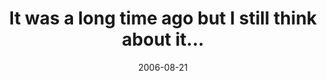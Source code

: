 ---
layout: base.njk
title : 'It was a long time ago but I still think about it...' 
view_title : 'It was a long time ago but I still think about it...' 
year : '2006' 
date : '2006-08-21' 
img_file : '/drawing/itwasalongtimeagobutistillt.png' 
html_file : 'itwasalongtimeagobutistillt' 
next_html : 'putitbacktogether.html' 
year_order : '222' 
permalink : "title/{{html_file}}.html"
---